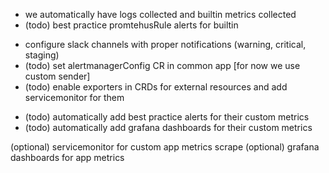 - we automatically have logs collected and builtin metrics collected
- (todo) best practice promtehusRule alerts for builtin
* configure slack channels with proper notifications (warning, critical, staging)
* (todo) set alertmanagerConfig CR in common app [for now we use custom sender]
* (todo) enable exporters in CRDs for external resources and add servicemonitor for them
- (todo) automatically add best practice alerts for their custom metrics
- (todo) automatically add grafana dashboards for their custom metrics

(optional) servicemonitor for custom app metrics scrape
(optional) grafana dashboards for app metrics
